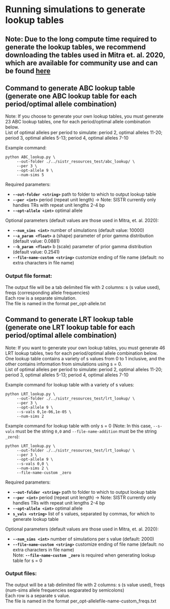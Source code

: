 # Running simulations to generate lookup tables

## Note: Due to the long compute time required to generate the lookup tables, we recommend downloading the tables used in Mitra et. al. 2020, which are available for community use and can be found [here](https://drive.google.com/drive/folders/1p_QoSQ7gzs7hVEwfJyhGMT-ELXZcWoA_?usp=sharing)

## Command to generate ABC lookup table (generate one ABC lookup table for each period/optimal allele combination)
Note: If you choose to generate your own lookup tables, you must generate 23 ABC lookup tables, one for each period/optimal allele combination below.    
List of optimal alleles per period to simulate: period 2, optimal alleles 11-20; period 3, optimal alleles 5-13; period 4, optimal alleles 7-10  

Example command:
```
python ABC_lookup.py \
     --out-folder ./../sistr_resources_test/abc_lookup/ \
     --per 3 \
     --opt-allele 9 \
     --num-sims 5
```

Required parameters:  
* __`--out-folder <string>`__ path to folder to which to output lookup table
* __`--per <int>`__ period (repeat unit length) -> Note: SISTR currently only handles TRs with repeat unit lengths 2-4 bp  
* __`--opt-allele <int>`__ optimal allele   

Optional parameters (default values are those used in Mitra, et. al. 2020):
* __`--num_sims <int>`__ number of simulations  (default value: 10000)
* __`--a_param <float>`__ a (shape) parameter of prior gamma distribution (default value: 0.0881)  
* __`--b_param <float>`__ b (scale) parameter of prior gamma distribution (default value: 0.2541)
* __`--file-name-custom <string>`__ customize ending of file name (default: no extra characters in file name) 

### Output file format:
The output file will be a tab delimited file with 2 columns: s (s value used), freqs (corresponding allele frequencies)  
Each row is a separate simulation.  
The file is named in the format per_opt-allele.txt  

## Command to generate LRT lookup table (generate one LRT lookup table for each period/optimal allele combination)
Note: If you want to generate your own lookup tables, you must generate 46 LRT lookup tables, two for each period/optimal allele combination below. One lookup table contains a variety of s values from 0 to 1 inclusive, and the other contains information from simulations using s = 0.  
List of optimal alleles per period to simulate: period 2, optimal alleles 11-20; period 3, optimal alleles 5-13; period 4, optimal alleles 7-10  

Example command for lookup table with a variety of s values:
```
python LRT_lookup.py \
     --out-folder ./../sistr_resources_test/lrt_lookup/ \
     --per 3 \
     --opt-allele 9 \
     --s-vals 0,1e-06,1e-05 \
     --num-sims 2  
```

Example command for lookup table with only s = 0 (Note: In this case, `--s-vals` must be the string `0,0` and `--file-name-addition` must be the string `_zero`):
```
python LRT_lookup.py \
     --out-folder ./../sistr_resources_test/lrt_lookup/ \
     --per 3 \
     --opt-allele 9 \
     --s-vals 0,0 \
     --num-sims 2 \
     --file-name-custom _zero  
```

Required parameters:  
* __`--out-folder <string>`__ path to folder to which to output lookup table
* __`--per <int>`__ period (repeat unit length) -> Note: SISTR currently only handles TRs with repeat unit lengths 2-4 bp  
* __`--opt-allele <int>`__ optimal allele   
* __`s_vals <string>`__ list of s values, separated by commas, for which to generate lookup table 

Optional parameters (default values are those used in Mitra, et. al. 2020):
* __`--num_sims <int>`__ number of simulations per s value (default: 2000)
* __`--file-name-custom <string>`__ customize ending of file name (default: no extra characters in file name)  
Note: __`--file-name-custom _zero`__ is required when generating lookup table for s = 0

### Output files:
The output will be a tab delimited file with 2 columns: s (s value used), freqs (num-sims allele frequencies seqparated by semicolons)  
Each row is a separate s value.  
The file is named in the format per_opt-allelefile-name-custom_freqs.txt